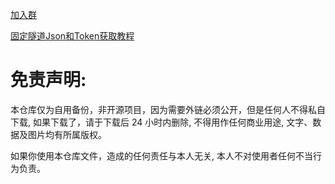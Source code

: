 [加入群](https://t.me/kBkpsP8Hk0M0ZmE1)

[固定隧道Json和Token获取教程](https://github.com/dsadsadsss/Argo-X-Container-PaaS.git)

# 免责声明:

本仓库仅为自用备份，非开源项目，因为需要外链必须公开，但是任何人不得私自下载, 如果下载了，请于下载后 24 小时内删除, 不得用作任何商业用途, 文字、数据及图片均有所属版权。 

如果你使用本仓库文件，造成的任何责任与本人无关, 本人不对使用者任何不当行为负责。
